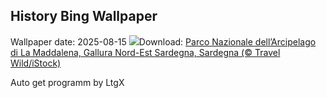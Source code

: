 ## History Bing Wallpaper
Wallpaper date: 2025-08-15
![](https://www.bing.com/th?id=OHR.LaMaddalenaSardegna_IT-IT3035454950_UHD.jpg&w=1000)Download: [Parco Nazionale dell’Arcipelago di La Maddalena, Gallura Nord-Est Sardegna, Sardegna (© Travel Wild/iStock)](https://www.bing.com/th?id=OHR.LaMaddalenaSardegna_IT-IT3035454950_UHD.jpg)

Auto get programm by LtgX

